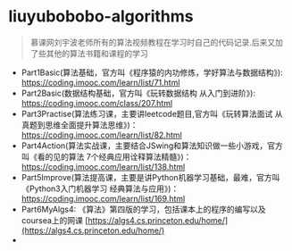 # liuyubobobo-algorithms

> 慕课网刘宇波老师所有的算法视频教程在学习时自己的代码记录.后来又加了些其他的算法书籍和课程的学习


+ Part1Basic(算法基础，官方叫《程序猿的内功修炼，学好算法与数据结构》): https://coding.imooc.com/learn/list/71.html
+ Part2Basic(数据结构基础，官方叫《玩转数据结构 从入门到进阶》): https://coding.imooc.com/class/207.html
+ Part3Practise(算法练习课，主要讲leetcode题目,官方叫《玩转算法面试 从真题到思维全面提升算法思维》)：https://coding.imooc.com/learn/list/82.html
+ Part4Action(算法实战课，主要结合JSwing和算法知识做一些小游戏，官方叫《看的见的算法 7个经典应用诠释算法精髓》)：https://coding.imooc.com/learn/list/138.html
+ Part5Improve(算法提高课，主要是讲Python机器学习基础，最难，官方叫《Python3入门机器学习 经典算法与应用》)：https://coding.imooc.com/learn/list/169.html
+ Part6MyAlgs4: 《算法》第四版的学习，包括课本上的程序的编写以及coursea上的网课 [https://algs4.cs.princeton.edu/home/](https://algs4.cs.princeton.edu/home/)
+ ​
